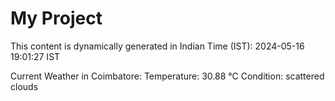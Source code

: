 # My Project

This content is dynamically generated in Indian Time (IST): 2024-05-16 19:01:27 IST


Current Weather in Coimbatore:
Temperature: 30.88 °C
Condition: scattered clouds
